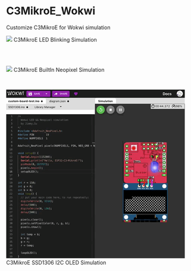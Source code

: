 # C3MikroE_Wokwi
Customize C3MikroE for Wokwi simulation


<img src= "pic/C3MikroE_WokwiLED.gif" width=480>   C3MikroE LED Blinking Simulation

<br>
<br>

<img src= "pic/WokwiC3MikroE_NeopixelLED.gif" width=480>   C3MikroE BuiltIn Neopixel Simulation

<br>

<img src= "pic/WokwiC3MikroE_OLED.gif" width=480>   C3MikroE SSD1306 I2C OLED Simulation

<br>
